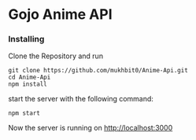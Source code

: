 # Gojo Anime API

### Installing

Clone the Repository and run


```
git clone https://github.com/mukhbit0/Anime-Api.git
cd Anime-Api
npm install 
```
start the server with the following command:
```
npm start
```

Now the server is running on <a href="http://localhost:3000">http://localhost:3000</a>
